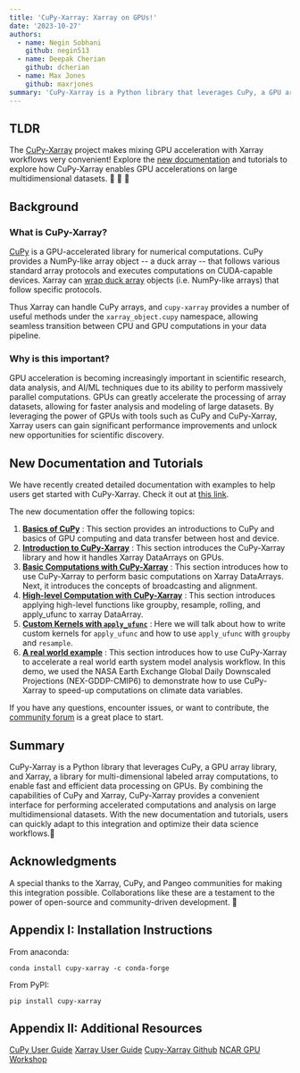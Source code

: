 ```yaml
---
title: 'CuPy-Xarray: Xarray on GPUs!'
date: '2023-10-27'
authors:
  - name: Negin Sobhani
    github: negin513
  - name: Deepak Cherian
    github: dcherian
  - name: Max Jones
    github: maxrjones
summary: 'CuPy-Xarray is a Python library that leverages CuPy, a GPU array library, and Xarray, a library for multi-dimensional labeled array computations, to enable fast and efficient data processing on GPUs.'
---
```


## TLDR

The [CuPy-Xarray](https://github.com/xarray-contrib/cupy-xarray) project makes mixing GPU acceleration with Xarray workflows very convenient! Explore the [new documentation](https://cupy-xarray.readthedocs.io/) and tutorials to explore how CuPy-Xarray enables GPU accelerations on large multidimensional datasets. 🎉 🥳 🚀

## Background

### What is CuPy-Xarray?

[CuPy](https://cupy.dev) is a GPU-accelerated library for numerical computations. CuPy provides a NumPy-like array object -- a duck array -- that follows various standard array protocols and executes computations on CUDA-capable devices. Xarray can [wrap duck array](https://docs.xarray.dev/en/stable/user-guide/duckarrays.html) objects (i.e. NumPy-like arrays) that follow specific protocols.

Thus Xarray can handle CuPy arrays, and `cupy-xarray` provides a number of useful methods under the `xarray_object.cupy` namespace, allowing seamless transition between CPU and GPU computations in your data pipeline.

### Why is this important?

GPU acceleration is becoming increasingly important in scientific research, data analysis, and AI/ML techniques due to its ability to perform massively parallel computations. GPUs can greatly accelerate the processing of array datasets, allowing for faster analysis and modeling of large datasets. By leveraging the power of GPUs with tools such as CuPy and CuPy-Xarray, Xarray users can gain significant performance improvements and unlock new opportunities for scientific discovery.

## New Documentation and Tutorials

We have recently created detailed documentation with examples to help users get started with CuPy-Xarray. Check it out at [this link](https://cupy-xarray.readthedocs.io/en/latest/).

The new documentation offer the following topics:

1. **[Basics of CuPy](https://cupy-xarray.readthedocs.io/source/cupy-basics.html)** : This section provides an introductions to CuPy and basics of GPU computing and data transfer between host and device.
2. **[Introduction to CuPy-Xarray](https://cupy-xarray.readthedocs.io/source/introduction.html)** : This section introduces the CuPy-Xarray library and how it handles Xarray DataArrays on GPUs.
3. **[Basic Computations with CuPy-Xarray](https://cupy-xarray.readthedocs.io/source/basic-computations.html)** : This section introduces how to use CuPy-Xarray to perform basic computations on Xarray DataArrays. Next, it introduces the concepts of broadcasting and alignment.
4. **[High-level Computation with CuPy-Xarray](https://cupy-xarray.readthedocs.io/source/basic-computations.html#)** : This section introduces applying high-level functions like groupby, resample, rolling, and apply_ufunc to xarray DataArray.
5. **[Custom Kernels with `apply_ufunc`](https://cupy-xarray.readthedocs.io/source/apply-ufunc.html)** : Here we will talk about how to write custom kernels for `apply_ufunc` and how to use `apply_ufunc` with `groupby` and `resample`.
6. **[A real world example](https://cupy-xarray.readthedocs.io/source/real-example-1.html)** : This section introduces how to use CuPy-Xarray to accelerate a real world earth system model analysis workflow. In this demo, we used the NASA Earth Exchange Global Daily Downscaled Projections (NEX-GDDP-CMIP6) to demonstrate how to use CuPy-Xarray to speed-up computations on climate data variables.

If you have any questions, encounter issues, or want to contribute, the [community forum](https://discourse.pangeo.io) is a great place to start.

## Summary

CuPy-Xarray is a Python library that leverages CuPy, a GPU array library, and Xarray, a library for multi-dimensional labeled array computations, to enable fast and efficient data processing on GPUs. By combining the capabilities of CuPy and Xarray, CuPy-Xarray provides a convenient interface for performing accelerated computations and analysis on large multidimensional datasets. With the new documentation and tutorials, users can quickly adapt to this integration and optimize their data science workflows.🚀

## Acknowledgments

A special thanks to the Xarray, CuPy, and Pangeo communities for making this integration possible. Collaborations like these are a testament to the power of open-source and community-driven development. 💪

## Appendix I: Installation Instructions

From anaconda:

```shell
conda install cupy-xarray -c conda-forge
```

From PyPI:

```shell
pip install cupy-xarray
```

## Appendix II: Additional Resources

[CuPy User Guide](https://docs.cupy.dev/en/stable/user_guide/index.html)
[Xarray User Guide](https://docs.xarray.dev/en/stable/user-guide/index.html)
[Cupy-Xarray Github](https://github.com/xarray-contrib/cupy-xarray.git)
[NCAR GPU Workshop](https://github.com/NCAR/GPU_workshop)

